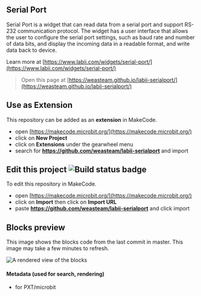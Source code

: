 
## Serial Port

Serial Port is a widget that can read data from a serial port and support RS-232 communication protocol. The widget has a user interface that allows the user to configure the serial port settings, such as baud rate and number of data bits, and display the incoming data in a readable format, and write data back to device.

Learn more at [https://www.labii.com/widgets/serial-port/](https://www.labii.com/widgets/serial-port/)

> Open this page at [https://weasteam.github.io/labii-serialport/](https://weasteam.github.io/labii-serialport/)

## Use as Extension

This repository can be added as an **extension** in MakeCode.

* open [https://makecode.microbit.org/](https://makecode.microbit.org/)
* click on **New Project**
* click on **Extensions** under the gearwheel menu
* search for **https://github.com/weasteam/labii-serialport** and import

## Edit this project ![Build status badge](https://github.com/weasteam/labii-serialport/workflows/MakeCode/badge.svg)

To edit this repository in MakeCode.

* open [https://makecode.microbit.org/](https://makecode.microbit.org/)
* click on **Import** then click on **Import URL**
* paste **https://github.com/weasteam/labii-serialport** and click import

## Blocks preview

This image shows the blocks code from the last commit in master.
This image may take a few minutes to refresh.

![A rendered view of the blocks](https://github.com/weasteam/labii-serialport/raw/master/.github/makecode/blocks.png)

#### Metadata (used for search, rendering)

* for PXT/microbit
<script src="https://makecode.com/gh-pages-embed.js"></script><script>makeCodeRender("{{ site.makecode.home_url }}", "{{ site.github.owner_name }}/{{ site.github.repository_name }}");</script>
